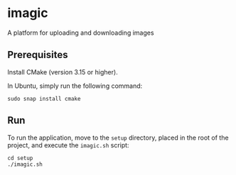 # imagic
A platform for uploading and downloading images

## Prerequisites
Install CMake (version 3.15 or higher).

In Ubuntu, simply run the following command:

```
sudo snap install cmake
```

## Run
To run the application, move to the `setup` directory, placed in the root of the project, and execute the `imagic.sh` script:

```
cd setup
./imagic.sh
```
